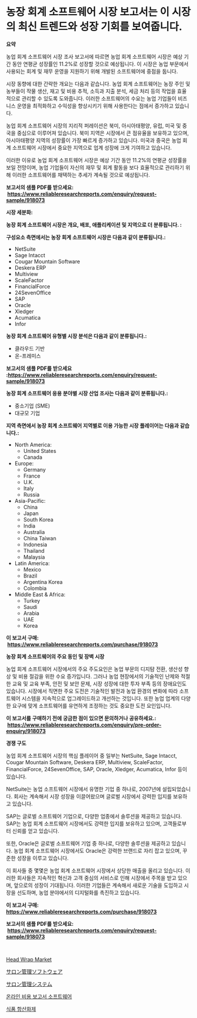<p><h1>농장 회계 소프트웨어 시장 보고서는 이 시장의 최신 트렌드와 성장 기회를 보여줍니다.</h1></p><p><strong>요약</strong></p>
<p><p>농업 회계 소프트웨어 시장 조사 보고서에 따르면 농업 회계 소프트웨어 시장은 예상 기간 동안 연평균 성장률인 11.2%로 성장할 것으로 예상됩니다. 이 시장은 농업 부문에서 사용되는 회계 및 재무 운영을 지원하기 위해 개발된 소프트웨어에 중점을 둡니다.</p><p>시장 동향에 대한 간략한 개요는 다음과 같습니다. 농업 회계 소프트웨어는 농장 주인 및 농부들이 작물 생산, 재고 및 비용 추적, 소득과 지출 분석, 세금 처리 등의 작업을 효율적으로 관리할 수 있도록 도와줍니다. 이러한 소프트웨어의 수요는 농업 기업들이 비즈니스 운영을 최적화하고 수익성을 향상시키기 위해 사용한다는 점에서 증가하고 있습니다.</p><p>농업 회계 소프트웨어 시장의 지리적 퍼레이션은 북미, 아시아태평양, 유럽, 미국 및 중국을 중심으로 이루어져 있습니다. 북미 지역은 시장에서 큰 점유율을 보유하고 있으며, 아시아태평양 지역의 성장률이 가장 빠르게 증가하고 있습니다. 미국과 중국은 농업 회계 소프트웨어 시장에서 중요한 지역으로 업계 성장에 크게 기여하고 있습니다.</p><p>이러한 이유로 농업 회계 소프트웨어 시장은 예상 기간 동안 11.2%의 연평균 성장률을 보일 전망이며, 농업 기업들이 자신의 재무 및 회계 활동을 보다 효율적으로 관리하기 위해 이러한 소프트웨어를 채택하는 추세가 계속될 것으로 예상됩니다.</p></p>
<p><strong>보고서의 샘플 PDF를 받으세요: &nbsp;<a href="https://www.reliableresearchreports.com/enquiry/request-sample/918073">https://www.reliableresearchreports.com/enquiry/request-sample/918073</a></strong></p>
<p><strong>시장 세분화:</strong></p>
<p><strong> 농장 회계 소프트웨어 시장은 개요, 배포, 애플리케이션 및 지역으로 더 분류됩니다. :</strong></p>
<p><strong>구성요소 측면에서는 농장 회계 소프트웨어 시장은 다음과 같이 분류됩니다.:</strong></p>
<p><ul><li>NetSuite</li><li>Sage Intacct</li><li>Cougar Mountain Software</li><li>Deskera ERP</li><li>Multiview</li><li>ScaleFactor</li><li>FinancialForce</li><li>24SevenOffice</li><li>SAP</li><li>Oracle</li><li>Xledger</li><li>Acumatica</li><li>Infor</li></ul></p>
<p><strong> 농장 회계 소프트웨어 유형별 시장 분석은 다음과 같이 분류됩니다.:</strong></p>
<p><ul><li>클라우드 기반</li><li>온-프레미스</li></ul></p>
<p><strong>보고서의 샘플 PDF를 받으세요 :<a href="https://www.reliableresearchreports.com/enquiry/request-sample/918073">https://www.reliableresearchreports.com/enquiry/request-sample/918073</a></strong></p>
<p><strong> 농장 회계 소프트웨어 응용 분야별 시장 산업 조사는 다음과 같이 분류됩니다.:</strong></p>
<p><ul><li>중소기업 (SME)</li><li>대규모 기업</li></ul></p>
<p><strong>지역 측면에서 농장 회계 소프트웨어 지역별로 이용 가능한 시장 플레이어는 다음과 같습니다.:</strong></p>
<p><ul>
    <li>
        North America:
        <ul>
            <li>United States</li>
            <li>Canada</li>
        </ul>
    </li>
    <li>
        Europe:
        <ul>
            <li>Germany</li>
            <li>France</li>
            <li>U.K.</li>
            <li>Italy</li>
            <li>Russia</li>
        </ul>
    </li>
    <li>
        Asia-Pacific:
        <ul>
            <li>China</li>
            <li>Japan</li>
            <li>South Korea</li>
            <li>India</li>
            <li>Australia</li>
            <li>China Taiwan</li>
            <li>Indonesia</li>
            <li>Thailand</li>
            <li>Malaysia</li>
        </ul>
    </li>
    <li>
        Latin America:
        <ul>
            <li>Mexico</li>
            <li>Brazil</li>
            <li>Argentina Korea</li>
            <li>Colombia</li>
        </ul>
    </li>
    <li>
        Middle East & Africa:
        <ul>
            <li>Turkey</li>
            <li>Saudi</li>
            <li>Arabia</li>
            <li>UAE</li>
            <li>Korea</li>
        </ul>
    </li>
    </ul></p>
<p><strong>이 보고서 구매: &nbsp;<a href="https://www.reliableresearchreports.com/purchase/918073">https://www.reliableresearchreports.com/purchase/918073</a></strong></p>
<p><strong>농장 회계 소프트웨어의 주요 동인 및 장벽 시장</strong></p>
<p><p>농업 회계 소프트웨어 시장에서의 주요 주도요인은 농업 부문의 디지턈 전환, 생산성 향상 및 비용 절감을 위한 수요 증가입니다. 그러나 농업 현장에서의 기술적인 난제와 적절한 교육 및 교육 부족, 안전 및 보안 문제, 시장 성장에 대한 투자 부족 등의 장애요인도 있습니다. 시장에서 직면한 주요 도전은 기술적인 발전과 농업 환경의 변화에 따라 소프트웨어 시스템을 지속적으로 업그레이드하고 개선하는 것입니다. 또한 농업 업계의 다양한 요구에 맞게 소프트웨어를 유연하게 조정하는 것도 중요한 도전 요인입니다.</p></p>
<p><strong>이 보고서를 구매하기 전에 궁금한 점이 있으면 문의하거나 공유하세요.: &nbsp;<a href="https://www.reliableresearchreports.com/enquiry/pre-order-enquiry/918073">https://www.reliableresearchreports.com/enquiry/pre-order-enquiry/918073</a></strong></p>
<p><strong>경쟁 구도</strong></p>
<p><p>농업 회계 소프트웨어 시장의 핵심 플레이어 중 일부는 NetSuite, Sage Intacct, Cougar Mountain Software, Deskera ERP, Multiview, ScaleFactor, FinancialForce, 24SevenOffice, SAP, Oracle, Xledger, Acumatica, Infor 등이 있습니다. </p><p>NetSuite는 농업 소프트웨어 시장에서 유명한 기업 중 하나로, 2007년에 설립되었습니다. 회사는 계속해서 시장 성장을 이끌어왔으며 글로벌 시장에서 강력한 입지를 보유하고 있습니다. </p><p>SAP는 글로벌 소프트웨어 기업으로, 다양한 업종에서 솔루션을 제공하고 있습니다. SAP는 농업 회계 소프트웨어 시장에서도 강력한 입지를 보유하고 있으며, 고객들로부터 신뢰를 얻고 있습니다.</p><p>또한, Oracle은 글로벌 소프트웨어 기업 중 하나로, 다양한 솔루션을 제공하고 있습니다. 농업 회계 소프트웨어 시장에서도 Oracle은 강력한 브랜드로 자리 잡고 있으며, 꾸준한 성장을 이루고 있습니다.</p><p>이 회사들 중 몇몇은 농업 회계 소프트웨어 시장에서 상당한 매출을 올리고 있습니다. 이러한 회사들은 지속적인 혁신과 고객 중심의 서비스로 인해 시장에서 주목을 받고 있으며, 앞으로의 성장이 기대됩니다. 이러한 기업들은 계속해서 새로운 기술을 도입하고 시장을 선도하며, 농업 분야에서의 디지털화를 촉진하고 있습니다.</p></p>
<p><strong>이 보고서 구매: &nbsp; <a href="https://www.reliableresearchreports.com/purchase/918073">https://www.reliableresearchreports.com/purchase/918073</a></strong></p>
<p><strong>보고서의 샘플 PDF를 받으세요: &nbsp;<a href="https://www.reliableresearchreports.com/enquiry/request-sample/918073">https://www.reliableresearchreports.com/enquiry/request-sample/918073</a></strong><strong></strong></p>
<p>&nbsp;</p>
<p><p><a href="https://gamy-alyssum-396.notion.site/Head-Wrap-Market-Size-Reflecting-a-Forecast-Till-2031-Market-By-Type-By-Application-and-By-Geograp-eb3e273643314836b71a738363b77528">Head Wrap Market</a></p><p><a href="https://github.com/efcvopdgkdx128/Market-Research-Report-List-1/blob/main/4948960183665.md">サロン管理ソフトウェア</a></p><p><a href="https://github.com/hwbcz413288296/Market-Research-Report-List-1/blob/main/9670588183666.md">サロン管理システム</a></p><p><a href="https://github.com/fredrickeglers/Market-Research-Report-List-1/blob/main/6725781183721.md">온라인 비용 보고서 소프트웨어</a></p><p><a href="https://medium.com/@stevecormier0978/%EC%8B%9D%ED%92%88-%ED%95%AD%EC%82%B0%ED%99%94%EC%A0%9C-%EC%8B%9C%EC%9E%A5-%EA%B7%9C%EB%AA%A8-%EC%97%B0%ED%8F%89%EA%B7%A0-%EC%84%B1%EC%9E%A5%EC%9C%A8-%ED%8A%B8%EB%A0%8C%EB%93%9C-2024-2030-8938d2ecfc05">식품 항산화제</a></p></p>
